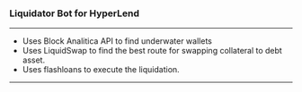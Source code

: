 ### Liquidator Bot for HyperLend

---

- Uses Block Analitica API to find underwater wallets
- Uses LiquidSwap to find the best route for swapping collateral to debt asset.
- Uses flashloans to execute the liquidation.

---